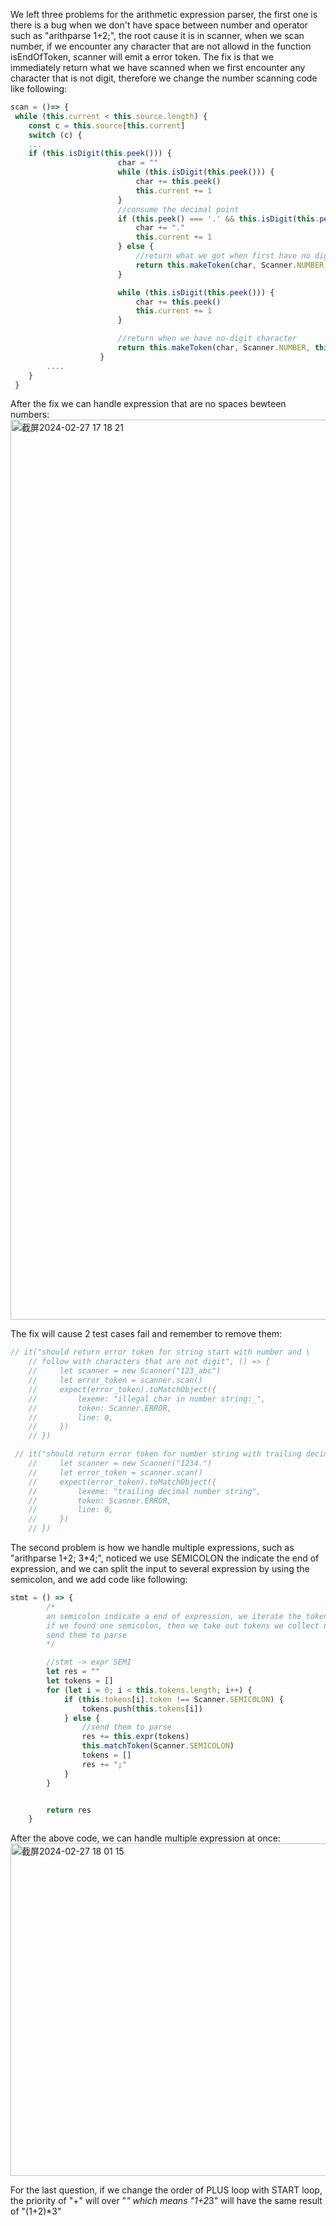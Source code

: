 We left three problems for the arithmetic expression parser, the first one is there is a bug when we don't have space between number and operator such as "arithparse 1+2;", the root cause it is
in scanner, when we scan number, if we encounter any character that are not allowd in the function isEndOfToken, scanner will emit a error token. The fix is that we immediately return what we
have scanned when we first encounter any character that is not digit, therefore we change the number scanning code like following:
```js
scan = ()=> {
 while (this.current < this.source.length) {
    const c = this.source[this.current]
    switch (c) {
    ...
    if (this.isDigit(this.peek())) {
                        char = ""
                        while (this.isDigit(this.peek())) {
                            char += this.peek()
                            this.current += 1
                        }
                        //consume the decimal point
                        if (this.peek() === '.' && this.isDigit(this.peekNext())) {
                            char += "."
                            this.current += 1
                        } else {
                            //return what we got when first have no digit char
                            return this.makeToken(char, Scanner.NUMBER, this.line)
                        }

                        while (this.isDigit(this.peek())) {
                            char += this.peek()
                            this.current += 1
                        }

                        //return when we have no-digit character
                        return this.makeToken(char, Scanner.NUMBER, this.line)
                    }
        ....
    }
 }
```
After the fix we can handle expression that are no spaces bewteen numbers:
<img width="1440" alt="截屏2024-02-27 17 18 21" src="https://github.com/wycl16514/dragonscript_parsing/assets/7506958/747e61f6-971b-49aa-8401-c605f076ee18">

The fix will cause 2 test cases fail and remember to remove them:
```js
// it("should return error token for string start with number and \
    // follow with characters that are not digit", () => {
    //     let scanner = new Scanner("123_abc")
    //     let error_token = scanner.scan()
    //     expect(error_token).toMatchObject({
    //         lexeme: "illegal char in number string:_",
    //         token: Scanner.ERROR,
    //         line: 0,
    //     })
    // })

 // it("should return error token for number string with trailing decimal", () => {
    //     let scanner = new Scanner("1234.")
    //     let error_token = scanner.scan()
    //     expect(error_token).toMatchObject({
    //         lexeme: "trailing decimal number string",
    //         token: Scanner.ERROR,
    //         line: 0,
    //     })
    // })
```

The second problem is how we handle multiple expressions, such as "arithparse 1+2; 3*4;", noticed we use SEMICOLON the indicate the end of expression, and we can split the input to several
expression by using the semicolon, and we add code like following:
```js
stmt = () => {
        /*
        an semicolon indicate a end of expression, we iterate the tokens array,
        if we found one semicolon, then we take out tokens we collect now and
        send them to parse
        */

        //stmt -> expr SEMI
        let res = ""
        let tokens = []
        for (let i = 0; i < this.tokens.length; i++) {
            if (this.tokens[i].token !== Scanner.SEMICOLON) {
                tokens.push(this.tokens[i])
            } else {
                //send them to parse
                res += this.expr(tokens)
                this.matchToken(Scanner.SEMICOLON)
                tokens = []
                res += ";"
            }
        }


        return res
    }
```
After the above code, we can handle multiple expression at once:
<img width="532" alt="截屏2024-02-27 18 01 15" src="https://github.com/wycl16514/dragonscript_parsing/assets/7506958/4d1de12c-f33f-432a-a1a8-b0198ec587e7">

For the last question, if we change the order of PLUS loop with START loop, the priority of "+" will over "*" which means "1+2*3" will have the same result of "(1+2)*3"
